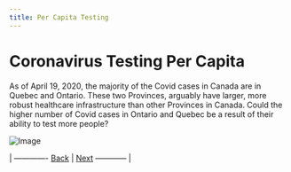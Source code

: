 ```yaml
---
title: Per Capita Testing
---
```


# Coronavirus Testing Per Capita
As of April 19, 2020, the majority of the Covid cases in Canada are in Quebec and Ontario. These two Provinces, arguably have larger, more robust healthcare infrastructure than other Provinces in Canada.  Could the higher number of Covid cases in Ontario and Quebec be a result of their ability to test more people?

![Image](https://acarmichael20.github.io/Canada-Covid-Testing/TestingPerCapita.png)



<p>| ————-
<a href="https://acarmichael20.github.io/Canada-Covid-Testing/">Back</a> | <a href="https://acarmichael20.github.io/Canada-Covid-Testing/page3.html">Next</a>
———— |</p>

<!-- <a href="README.html">Back</a> <a href="page3.html">Per Capita Testing</a> -->
